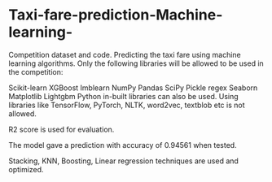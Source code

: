 # Taxi-fare-prediction-Machine-learning-

Competition dataset and code.
Predicting the taxi fare using machine learning algorithms. 
Only the following libraries will be allowed to be used in the competition:

Scikit-learn
XGBoost
Imblearn
NumPy
Pandas
SciPy
Pickle
regex
Seaborn
Matplotlib
Lightgbm
Python in-built libraries can also be used. Using libraries like TensorFlow, PyTorch, NLTK, word2vec, textblob etc is not allowed.

R2 score is used for evaluation.

The model gave a prediction with accuracy of 0.94561 when tested.

Stacking, KNN, Boosting, Linear regression techniques are used and optimized.

